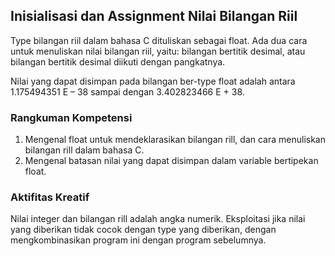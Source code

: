 ## Inisialisasi dan Assignment Nilai Bilangan Riil 
Type bilangan riil dalam bahasa C dituliskan sebagai float. Ada dua cara untuk menuliskan nilai bilangan riil, yaitu: bilangan bertitik desimal, atau bilangan bertitik desimal diikuti dengan pangkatnya.

Nilai yang dapat disimpan pada bilangan ber-type float adalah antara 1.175494351 E – 38 sampai dengan 3.402823466 E + 38.

### Rangkuman Kompetensi 
1. Mengenal float untuk mendeklarasikan bilangan rill, dan cara menuliskan bilangan rill dalam bahasa C.
2. Mengenal batasan nilai yang dapat disimpan dalam variable bertipekan float.

### Aktifitas Kreatif

Nilai integer dan bilangan rill adalah angka numerik. Eksploitasi jika nilai yang diberikan tidak cocok dengan type yang diberikan, dengan mengkombinasikan program ini dengan program sebelumnya.
